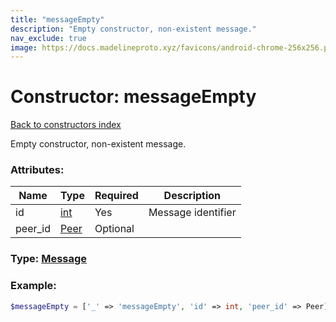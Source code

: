 ```yaml
---
title: "messageEmpty"
description: "Empty constructor, non-existent message."
nav_exclude: true
image: https://docs.madelineproto.xyz/favicons/android-chrome-256x256.png
---
```

# Constructor: messageEmpty  
[Back to constructors index](/API_docs/constructors/index.html)



Empty constructor, non-existent message.

### Attributes:

| Name     |    Type       | Required | Description |
|----------|---------------|----------|-------------|
|id|[int](/API_docs/types/int.html) | Yes|Message identifier|
|peer\_id|[Peer](/API_docs/types/Peer.html) | Optional|



### Type: [Message](/API_docs/types/Message.html)


### Example:

```php
$messageEmpty = ['_' => 'messageEmpty', 'id' => int, 'peer_id' => Peer];
```  
